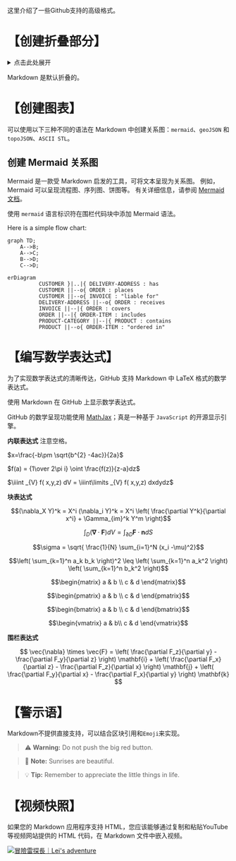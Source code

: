 这里介绍了一些Github支持的高级格式。

# 【创建折叠部分】

<details><summary>点击此处展开</summary>
<p>

#### We can hide anything, even code!

```ruby
require 'redcarpet'
markdown = Redcarpet.new("Hello World!")
puts markdown.to_html
```

</p>
</details>

Markdown 是默认折叠的。


# 【创建图表】

可以使用以下三种不同的语法在 Markdown 中创建关系图：`mermaid`、`geoJSON` 和 `topoJSON`、`ASCII STL`。

## 创建 Mermaid 关系图

Mermaid 是一款受 Markdown 启发的工具，可将文本呈现为关系图。 例如，Mermaid 可以呈现流程图、序列图、饼图等。 有关详细信息，请参阅 [Mermaid 文档](https://mermaid.js.org/config/Tutorials.html)。

使用 `mermaid` 语言标识符在围栏代码块中添加 Mermaid 语法。

Here is a simple flow chart:

```mermaid
graph TD;
    A-->B;
    A-->C;
    B-->D;
    C-->D;

```

```mermaid
erDiagram
          CUSTOMER }|..|{ DELIVERY-ADDRESS : has
          CUSTOMER ||--o{ ORDER : places
          CUSTOMER ||--o{ INVOICE : "liable for"
          DELIVERY-ADDRESS ||--o{ ORDER : receives
          INVOICE ||--|{ ORDER : covers
          ORDER ||--|{ ORDER-ITEM : includes
          PRODUCT-CATEGORY ||--|{ PRODUCT : contains
          PRODUCT ||--o{ ORDER-ITEM : "ordered in"

```

# 【编写数学表达式】

为了实现数学表达式的清晰传达，GitHub 支持 Markdown 中 LaTeX 格式的数学表达式。

使用 Markdown 在 GitHub 上显示数学表达式。

GitHub 的数学呈现功能使用 [MathJax](https://www.mathjax.org/)；真是一种基于 `JavaScript` 的开源显示引擎。

**内联表达式**
注意空格。

$x=\frac{-b\pm \sqrt{b^{2} -4ac}}{2a}$

$f(a) = {1\over 2\pi i} \oint \frac{f(z)}{z-a}dz$

$\iiint _{V} f( x,y,z) dV = \iiint\limits _{V} f( x,y,z) dxdydz$

**块表达式**

$$(\nabla_X Y)^k = X^i (\nabla_i Y)^k =
           X^i \left( \frac{\partial Y^k}{\partial x^i} + \Gamma_{im}^k Y^m \right)$$

$$\int_D (\mathbf{\nabla} \cdot \mathbf{F})dV=\int_{\partial D} \mathbf{F}\cdot \mathbf{n}dS$$

$$\sigma = \sqrt{ \frac{1}{N} \sum_{i=1}^N (x_i -\mu)^2}$$

$$\left( \sum_{k=1}^n a_k b_k \right)^2 \leq \left( \sum_{k=1}^n a_k^2 \right) \left( \sum_{k=1}^n b_k^2 \right)$$

$$\begin{matrix}  a & b \\ c & d  \end{matrix}$$  

$$\begin{pmatrix}  a & b \\ c & d \end{pmatrix}$$

$$\begin{bmatrix} a & b \\ c & d \end{bmatrix}$$

$$\begin{vmatrix} a & b\\ c & d  \end{vmatrix}$$

**围栏表达式**

```math

\vec{\nabla} \times \vec{F} =
            \left( \frac{\partial F_z}{\partial y} - \frac{\partial F_y}{\partial z} \right) \mathbf{i}
          + \left( \frac{\partial F_x}{\partial z} - \frac{\partial F_z}{\partial x} \right) \mathbf{j}
          + \left( \frac{\partial F_y}{\partial x} - \frac{\partial F_x}{\partial y} \right) \mathbf{k} 
  
```
# 【警示语】
Markdown不提供直接支持，可以结合区块引用和`Emoji`来实现。

> :warning: **Warning:** Do not push the big red button.

> :memo: **Note:** Sunrises are beautiful.

> :bulb: **Tip:** Remember to appreciate the little things in life.

# 【视频快照】

如果您的 Markdown 应用程序支持 HTML，您应该能够通过复制和粘贴YouTube等视频网站提供的 HTML 代码，在 Markdown 文件中嵌入视频。

[![冒險雷探長｜Lei's adventure](https://img.youtube.com/vi/Oo9uMA2FL6I/0.jpg)][1]

[1]: <https://www.youtube.com/watch?v=Oo9uMA2FL6I> "冒險雷探長"
